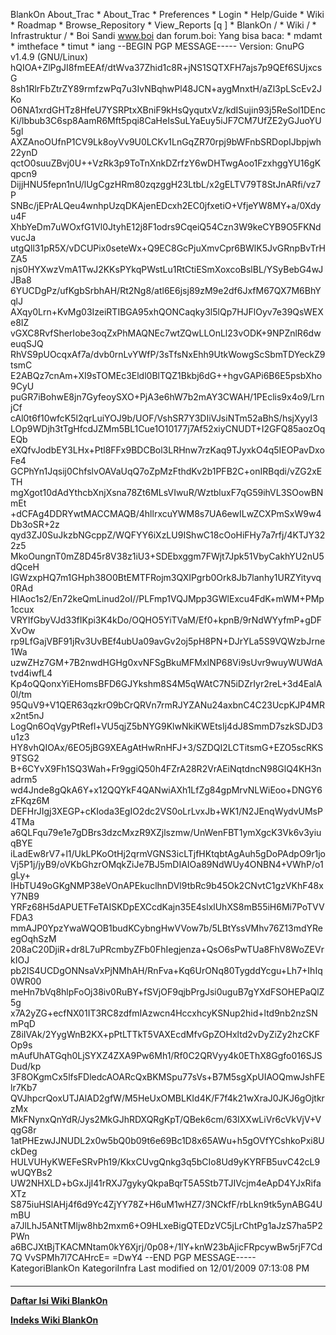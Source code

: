    BlankOn
 About_Trac
    * About_Trac
    * Preferences
    * Login
    * Help/Guide
    * Wiki
    * Roadmap
    * Browse_Repository
    * View_Reports
[q                 ]
    * BlankOn  /
    * Wiki  /
    * Infrastruktur  /
    * Boi
Sandi www.boi dan forum.boi: Yang bisa baca:
    * mdamt
    * imtheface
    * timut
    * iang
      --BEGIN PGP MESSAGE-----
      Version: GnuPG v1.4.9 (GNU/Linux)
      hQIOA+ZlPgJI8fmEEAf/dtWva37Zhid1c8R+jNS1SQTXFH7ajs7p9QEf6SUjxcsG
      8sh1RlrFbZtrZY89rmfzwPq7u3IvNBqhwPl48JCN+aygMnxtH/aZl3pLScEv2JKo
      O6NA1xrdGHTz8HfeU7YSRPtxXBniF9kHsQyqutxVz/kdISujin93j5ReSol1DEnc
      Ki/lbbub3C6sp8AamR6Mft5pqi8CaHeIsSuLYaEuy5iJF7CM7UfZE2yGJuoYU5gl
      AXZAnoOUfnP1CV9Lk8oyVv9U0LCKv1LnGqZR70rpj9bWFnbSRDopIJbpjwh22ynD
      qctO0suuZBvj0U++VzRk3p9ToTnXnkDZrfzY6wDHTwgAoo1FzxhggYU16gKqpcn9
      DijjHNU5fepn1nU/lUgCgzHRm80zqzggH23LtbL/x2gELTV79T8StJnARfi/vz7P
      SNBc/jEPrALQeu4wnhpUzqDKAjenEDcxh2EC0jfxetiO+VfjeYW8MY+a/0Xdyu4F
      XhbYeDm7uWOxfG1Vl0JtyhE12j8F1odrs9CqeiQ54Czn3W9keCYB9O5FKNdvucJa
      utgQll31pR5X/vDCUPix0seteWx+Q9EC8GcPjuXmvCpr6BWlK5JvGRnpBvTrHZA5
      njs0HYXwzVmA1TwJ2KKsPYkqPWstLu1RtCtiESmXoxcoBslBL/YSyBebG4wJJBa8
      6YUCDgPz/ufKgbSrbhAH/Rt2Ng8/atl6E6jsj89zM9e2df6JxfM67QX7M6BhYqlJ
      AXqy0Lrn+KvMg03IzeiRTIBGA95xhQONCaqky3l5lQp7HJFlOyv7e39QsWEXe8IZ
      vGXC8RvfSherIobe3oqZxPhMAQNEc7wtZQwLLOnLl23vODK+9NPZnlR6dweuqSJQ
      RhVS9pUOcqxAf7a/dvb0rnLvYWfP/3sTfsNxEhh9UtkWowgScSbmTDYeckZ9tsmC
      E2ABQz7cnAm+XI9sTOMEc3Eldl0BlTQZ1Bkbj6dG++hgvGAPi6B6E5psbXho9CyU
      puGR7iBohwE8jn7GyfeoySXO+PjA3e6hW7b2mAY3CWAH/1PEclis9x4o9/LrnjCf
      cAl0t6f10wfcK5l2qrLuiYOJ9b/UOF/VshSR7Y3DIiVJsiNTm52aBhS/hsjXyyI3
      LOp9WDjh3tTgHfcdJZMm5BL1Cue1O10177j7Af52xiyCNUDT+I2GFQ85aozOqEQb
      eXQfvJodbEY3LHx+Ptl8FFx9BDCBol3LRHnw7rzKaq9TJyxkO4q5IEOPavDxoFe4
      GCPhYn1Jqsij0ChfslvOAVaUqQ7oZpMzFthdKv2b1PFB2C+onIRBqdi/vZG2xETH
      mgXgot10dAdYthcbXnjXsna78Zt6MLsVIwuR/WztbluxF7qG59ihVL3SOowBNmEt
      +dCFAg4DDRYwtMACCMAQB/4hllrxcuYWM8s7UA6ewILwZCXPmSxW9w4Db3oSR+2z
      qyd3ZJ0SuJkzbNGcppZ/WQFYY6iXzLU9IShwC18cOoHiFHy7a7rfj/4KTJY322z5
      MkoOungnT0mZ8D45r8V38z1iU3+SDEbxggm7FWjt7Jpk51VbyCakhYU2nU5dQceH
      lGWzxpHQ7m1GHph38O0BtEMTFRojm3QXIPgrb0Ork8Jb7lanhy1URZYityvq0RAd
      HIAoc1s2/En72keQmLinud2oI//PLFmp1VQJMpp3GWlExcu4FdK+mWM+PMp1ccux
      VRYIfGbyVJd33fIKpi3K4kDo/OQHO5YiTVaM/Ef0+kpnB/9rNdWYyfmP+gDFXvOw
      rp9LfGajVBF91jRv3UvBEf4ubUa09avGv2oj5pH8PN+DJrYLa5S9VQWzbJrne1Wa
      uzwZHz7GM+7B2nwdHGHg0xvNFSgBkuMFMxINP68Vi9sUvr9wuyWUWdAtvd4iwfL4
      Kp4oQQonxYiEHomsBFD6GJYkshm8S4M5qWAtC7N5iDZrIyr2reL+3d4EalA0l/tm
      95QuV9+V1QER63qzkrO9bCrQRVn7rmRJYZANu24axbnC4C23UcpKJP4MRx2nt5nJ
      LogQn6OqVgyPtRefl+VU5qjZ5bNYG9KlwNkiKWEtsIj4dJ8SmmD7szkSDJD3u1z3
      HY8vhQIOAx/6EO5jBG9XEAgAtHwRnHFJ+3/SZDQI2LCTitsmG+EZO5scRKS9TSG2
      B+6CYvX9Fh1SQ3Wah+Fr9ggiQ50h4FZrA28R2VrAEiNqtdncN98GlQ4KH3nadrm5
      wd4Jnde8gQkA6Y+x12QQYkF4QANwiAXh1LfZg84gpMrvNLWiEoo+DNGY6zFKqz6M
      DEFHrJIgj3XEGP+cKIoda3EgIO2dc2VS0oLrLvxJb+WK1/N2JEnqWydvUMsP4TMa
      a6QLFqu79e1e7gDBrs3dzcMxzR9XZjlszmw/UnWenFBT1ymXgcK3Vk6v3yiuqBYE
      iLadEw8rV7+l1/UkLPKoOtHj2qrmVGNS3icLTjfHKtqbtAgAuh5gDoPAdpO9r1jo
      Vj5P1j/jyB9/oVKbGhzrOMqkZiJe7BJ5mDIAIOa89NdWUy4ONBN4+VWhP/o1gLy+
      IHbTU49oGKgNMP38eVOnAPEkuclhnDVl9tbRc9b45Ok2CNvtC1gzVKhF48xY7NB9
      YRFz68H5dAPUETFeTAISKDpEXCcdKajn35E4slxlUhXS8mB55iH6Mi7PoTVVFDA3
      mmAJP0YpzYwaWQOB1budKCybngHwVVow7b/5LBtYssVMhv76Z13mdYReegOqhSzM
      208aC20DjiR+dr8L7uPRcmbyZFb0FhIegjenza+QsO6sPwTUa8FhV8WoZEVrkIOJ
      pb2IS4UCDgONNsaVxPjNMhAH/RnFva+Kq6UrONq80TygddYcgu+Lh7+IhIq0WR00
      meHn7bVq8hlpFoOj38iv0RuBY+fSVjOF9qjbPrgJsi0uguB7gYXdFSOHEPaQlZ5g
      x7A2yZG+ecfNX01IT3RC8zdfmIAzwcn4HccxhcyKSNup2hid+ltd9nb2nzSNmPqD
      Z8iIVAk/2YygWnB2KX+pPtLTTkT5VAXEcdMfvGpZOHxltd2vDyZiZy2hzCKFOp9s
      mAufUhATGqh0LjSYXZ4ZXA9Pw6Mh1/Rf0C2QRVyy4k0EThX8Ggfo016SJSDud/kp
      3F8OKgmCx5lfsFDledcAOARcQxBKMSpu77sVs+B7M5sgXpUIAOQmwJshFElr7Kb7
      QVJhpcrQoxUTJAlAD2gfW/M5HeUxOMBLKId4K/F7f4k21wXraJ0JKJ6gOjtkrzMx
      MkFNynxQnYdR/Jys2MkGJhRDXQRgKpT/QBek6cm/63IXXwLiVr6cVkVjV+VqgG8r
      1atPHEzwJJNUDL2x0w5bQ0b09t6e69Bc1D8x65AWu+h5gOVfYCshkoPxi8UckDeg
      HULVUHyKWEFeSRvPh19/KkxCUvgQnkg3q5bCIo8Ud9yKYRFB5uvC42cL9wUQYBs2
      UW2NHXLD+bGxJjI41rRXJ7gykyQkpaBqrT5A5Stb7TJIVcjm4eApD4YJxRifaXTz
      S875iuHSlAHj4f6d9Yc4ZjYY78Z+H6uM1wHZ7/3NCkfF/rbLkn9tk5ynABG4UmBU
      a7JlLhJ5ANtTMljw8hb2mxm6+O9HLxeBigQTEDzVC5jLrChtPg1aJzS7ha5P2PWn
      a6BCJXtBjTKACMNtam0kY6Xjrj/0p08+/1IY+knW23bAjicFRpcywBw5rjF7Cd7Q
      VvSPMh7l7CAHrcE=
      =DwY4
      --END PGP MESSAGE-----
KategoriBlankOn KategoriInfra
Last modified on 12/01/2009 07:13:08 PM
#### 
    
 
 
 
 
 
---
[**Daftar Isi Wiki BlankOn**](/DaftarIsi/README.md)
 
[**Indeks Wiki BlankOn**](/Indeks.md)

